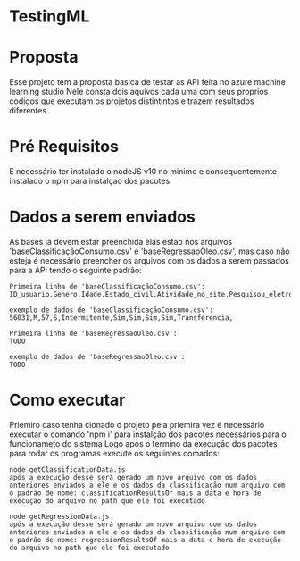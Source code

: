 # TestingML

<h1>Proposta</h1>
<p>
    Esse projeto tem a proposta basica de testar as API feita no azure machine learning studio
    Nele consta dois aquivos cada uma com seus proprios codigos que executam os projetos distintintos e trazem resultados diferentes
</p>


<h1>Pré Requisitos</h1>
<p>
    É necessário ter instalado o nodeJS v10 no minimo
    e consequentemente instalado o npm para instalçao dos pacotes
</p>



<h1>Dados a serem enviados</h1>
<p>
    As bases já devem estar preenchida elas estao nos arquivos 'baseClassificaçãoConsumo.csv' e 'baseRegressaoOleo.csv', mas caso não esteja é necessário preencher os arquivos com os dados a serem passados para a API tendo o seguinte padrão:

    Primeira linha de 'baseClassificaçãoConsumo.csv':
    ID_usuario,Genero,Idade,Estado_civil,Atividade_no_site,Pesquisou_eletronicos_12m,Comprou_eletronicos_12m,Pesquisou_midia_digital_18m,Comprou_midia_digital_18m,Forma_pagamento,Adocao_eReader

    exemplo de dados de 'baseClassificaçãoConsumo.csv':
    56031,M,57,S,Intermitente,Sim,Sim,Sim,Sim,Transferencia,

    Primeira linha de 'baseRegressaoOleo.csv':
    TODO

    exemplo de dados de 'baseRegressaoOleo.csv':
    TODO

</p>

<h1>Como executar</h1>
<p>
    Priemiro caso tenha clonado o projeto pela priemira vez é necessário executar o comando 'npm i' para instalção dos pacotes necessários para o funcionameto do sistema
    Logo apos o termino da execução dos pacotes para rodar os programas execute os seguintes comados:

    node getClassificationData.js
    após a execução desse será gerado um novo arquivo com os dados anteriores enviados a ele e os dados da classificação num arquivo com o padrão de nome: classificationResultsOf mais a data e hora de execução do arquivo no path que ele foi executado

    node getRegressionData.js
    após a execução desse será gerado um novo arquivo com os dados anteriores enviados a ele e os dados da classificação num arquivo com o padrão de nome: regressionResultsOf mais a data e hora de execução do arquivo no path que ele foi executado
</p>